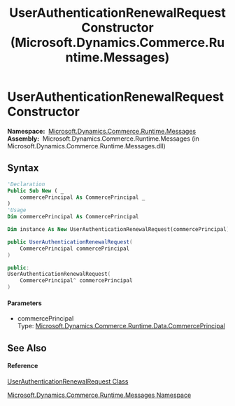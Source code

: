 ﻿---
title: UserAuthenticationRenewalRequest Constructor  (Microsoft.Dynamics.Commerce.Runtime.Messages)
TOCTitle: UserAuthenticationRenewalRequest Constructor
ms:assetid: M:Microsoft.Dynamics.Commerce.Runtime.Messages.UserAuthenticationRenewalRequest.#ctor(Microsoft.Dynamics.Commerce.Runtime.Data.CommercePrincipal)
ms:mtpsurl: https://technet.microsoft.com/en-us/library/microsoft.dynamics.commerce.runtime.messages.userauthenticationrenewalrequest.userauthenticationrenewalrequest(v=AX.60)
ms:contentKeyID: 65321091
ms.date: 05/18/2015
mtps_version: v=AX.60
f1_keywords:
- Microsoft.Dynamics.Commerce.Runtime.Messages.UserAuthenticationRenewalRequest.#ctor
dev_langs:
- CSharp
- C++
- VB
---

# UserAuthenticationRenewalRequest Constructor

**Namespace:**  [Microsoft.Dynamics.Commerce.Runtime.Messages](microsoft-dynamics-commerce-runtime-messages-namespace.md)  
**Assembly:**  Microsoft.Dynamics.Commerce.Runtime.Messages (in Microsoft.Dynamics.Commerce.Runtime.Messages.dll)

## Syntax

``` vb
'Declaration
Public Sub New ( _
    commercePrincipal As CommercePrincipal _
)
'Usage
Dim commercePrincipal As CommercePrincipal

Dim instance As New UserAuthenticationRenewalRequest(commercePrincipal)
```

``` csharp
public UserAuthenticationRenewalRequest(
    CommercePrincipal commercePrincipal
)
```

``` c++
public:
UserAuthenticationRenewalRequest(
    CommercePrincipal^ commercePrincipal
)
```

#### Parameters

  - commercePrincipal  
    Type: [Microsoft.Dynamics.Commerce.Runtime.Data.CommercePrincipal](commerceprincipal-class-microsoft-dynamics-commerce-runtime-data.md)  

## See Also

#### Reference

[UserAuthenticationRenewalRequest Class](userauthenticationrenewalrequest-class-microsoft-dynamics-commerce-runtime-messages.md)

[Microsoft.Dynamics.Commerce.Runtime.Messages Namespace](microsoft-dynamics-commerce-runtime-messages-namespace.md)


